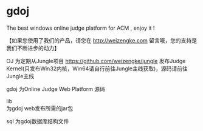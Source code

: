 gdoj
====

The best windows online judge platform for ACM ,  enjoy it !

【如果您使用了我们的产品，请您在 http://weizengke.com 留言哦，您的支持是我们不断进步的动力】

OJ
为定期从Jungle项目 https://github.com/weizengke/jungle 发布Judge Kernel(只发布Win32内核，Win64请自行前往Jungle主线获取)，源码请前往Jungle主线

gdoj 
为Online Judge Web Platform 源码

lib  
为gdoj web发布所需的jar包

sql
为gdoj数据库结构文件


